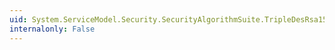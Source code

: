 ```yaml
---
uid: System.ServiceModel.Security.SecurityAlgorithmSuite.TripleDesRsa15
internalonly: False
---
```

